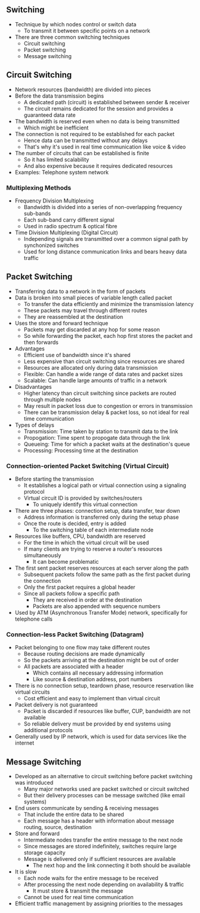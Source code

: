 ## Switching
- Technique by which nodes control or switch data
  - To transmit it between specific points on a network
- There are three common switching techniques
  - Circuit switching
  - Packet switching
  - Message switching

## Circuit Switching
- Network resources (bandwidth) are divided into pieces
- Before the data transmission begins
  - A dedicated path (circuit) is established between sender & receiver
  - The circuit remains dedicated for the session and provides a guaranteed data rate
- The bandwidth is reserved even when no data is being transmitted
  - Which might be inefficient
- The connection is not required to be established for each packet
  - Hence data can be transmitted without any delays
  - That's why it's used in real time communication like voice & video
- The number of circuits that can be established is finite
  - So it has limited scalability
  - And also expensive because it requires dedicated resources
- Examples: Telephone system network

### Multiplexing Methods
- Frequency Division Multiplexing
  - Bandwidth is divided into a series of non-overlapping frequency sub-bands
  - Each sub-band carry different signal
  - Used in radio spectrum & optical fibre
- Time Division Multiplexing (Digital Circuit)
  - Independing signals are transmitted over a common signal path by synchonized switches
  - Used for long distance communication links and bears heavy data traffic

## Packet Switching
- Transferring data to a network in the form of packets
- Data is broken into small pieces of variable length called packet
  - To transfer the data efficiently and minimize the transmission latency
  - These packets may travel through different routes
  - They are reassembled at the destination
- Uses the store and forward technique
  - Packets may get discarded at any hop for some reason
  - So while forwarding the packet, each hop first stores the packet and then forwards
- Advantages
  - Efficient use of bandwidth since it's shared
  - Less expensive than circuit switching since resources are shared
  - Resources are allocated only during data transmission
  - Flexible: Can handle a wide range of data rates and packet sizes
  - Scalable: Can handle large amounts of traffic in a network
- Disadvantages
  - Higher latency than circuit switching since packets are routed through multiple nodes
  - May result in packet loss due to congestion or errors in transmission
  - There can be transmission delay & packet loss, so not ideal for real time communication
- Types of delays
  - Transmission: Time taken by station to transmit data to the link
  - Propogation: Time spent to propogate data through the link
  - Queueing: Time for which a packet waits at the destination's queue
  - Processing: Processing time at the destination

### Connection-oriented Packet Switching (Virtual Circuit)
- Before starting the transmission
  - It establishes a logical path or virtual connection using a signaling protocol
  - Virtual circuit ID is provided by switches/routers
    - To uniquely identify this virtual connection
- There are three phases: connection setup, data transfer, tear down
  - Address information is transferred only during the setup phase
  - Once the route is decided, entry is added
    - To the switching table of each intermediate node
- Resources like buffers, CPU, bandwidth are reserved
  - For the time in which the virtual circuit will be used
  - If many clients are trying to reserve a router's resources simultaneously
    - It can become problematic
- The first sent packet reserves resources at each server along the path
  - Subsequent packets follow the same path as the first packet during the connection
  - Only the first packet requires a global header
  - Since all packets follow a specific path
    - They are received in order at the destination
    - Packets are also appended with sequence numbers
- Used by ATM (Asynchronous Transfer Mode) network, specifically for telephone calls

### Connection-less Packet Switching (Datagram)
- Packet belonging to one flow may take different routes
  - Because routing decisions are made dynamically
  - So the packets arriving at the destination might be out of order
  - All packets are associated with a header
    - Which contains all necessary addressing information
    - Like source & destination address, port numbers
- There is no connection setup, teardown phase, resource reservation like virtual circuits
  - Cost efficient and easy to implement than virtual circuit
- Packet delivery is not guaranteed
  - Packet is discarded if resources like buffer, CUP, bandwidth are not available
  - So reliable delivery must be provided by end systems using additional protocols
- Generally used by IP network, which is used for data services like the internet

## Message Switching
- Developed as an alternative to circuit switching before packet switching was introduced
  - Many major networks used are packet switched or circuit switched
  - But their delivery processes can be message switched (like email systems)
- End users communicate by sending & receiving messages
  - That include the entire data to be shared
  - Each message has a header with information about message routing, source, destination
- Store and forward
  - Intermediate nodes transfer the entire message to the next node
  - Since messages are stored indefinitely, switches require large storage capacity
  - Message is delivered only if sufficient resources are available
    - The next hop and the link connecting it both should be available
- It is slow
  - Each node waits for the entire message to be received
  - After processing the next node depending on availability & traffic
    - It must store & transmit the message
  - Cannot be used for real time communication
- Efficient traffic management by assigning priorities to the messages
